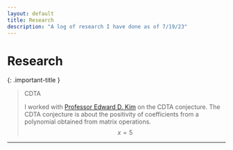 ```yaml
---
layout: default
title: Research
description: "A log of research I have done as of 7/19/23"
---
```

# Research

<script src="https://polyfill.io/v3/polyfill.min.js?features=es6"></script>
<script id="MathJax-script" async src="https://cdn.jsdelivr.net/npm/mathjax@3/es5/tex-mml-chtml.js"></script>


{: .important-title }
> CDTA
>
> I worked with [Professor Edward D. Kim] on the CDTA conjecture. The CDTA conjecture is about the positivity of coefficients from a polynomial obtained from matrix operations.
> $$x = 5$$


----

[Professor Edward D. Kim]: https://www.uwlax.edu/profile/ekim/
